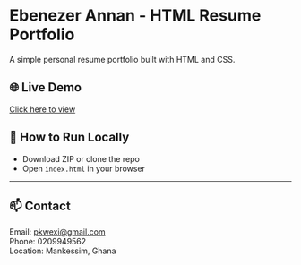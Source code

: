# Ebenezer Annan - HTML Resume Portfolio

A simple personal resume portfolio built with HTML and CSS.

## 🌐 Live Demo  
[Click here to view](https://Mecha-tronn.github.io/Html-resume-portfolio/)

## 🧰 How to Run Locally  
- Download ZIP or clone the repo  
- Open `index.html` in your browser

---

## 📫 Contact  
Email: pkwexi@gmail.com  
Phone: 0209949562  
Location: Mankessim, Ghana
